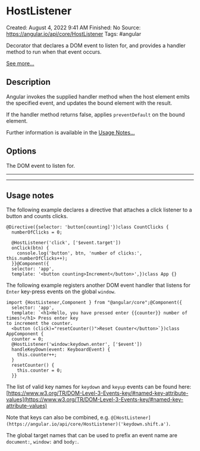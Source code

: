 # HostListener

Created: August 4, 2022 9:41 AM
Finished: No
Source: https://angular.io/api/core/HostListener
Tags: #angular

Decorator that declares a DOM event to listen for, and provides a handler method to run when that event occurs.

[See more...](https://angular.io/api/core/HostListener#description)

## Description

Angular invokes the supplied handler method when the host element emits the specified event, and updates the bound element with the result.

If the handler method returns false, applies `preventDefault` on the bound element.

Further information is available in the [Usage Notes...](https://angular.io/api/core/HostListener#usage-notes)

## Options

The DOM event to listen for.

---

---

## Usage notes

The following example declares a directive that attaches a click listener to a button and counts clicks.

```
@Directive({selector: 'button[counting]'})class CountClicks {
  numberOfClicks = 0;

  @HostListener('click', ['$event.target'])
  onClick(btn) {
    console.log('button', btn, 'number of clicks:', this.numberOfClicks++);
  }}@Component({
  selector: 'app',
  template: '<button counting>Increment</button>',})class App {}
```

The following example registers another DOM event handler that listens for `Enter` key-press events on the global `window`.

```
import {HostListener,Component } from "@angular/core";@Component({
  selector: 'app',
  template: `<h1>Hello, you have pressed enter {{counter}} number of times!</h1> Press enter key
to increment the counter.
  <button (click)="resetCounter()">Reset Counter</button>`})class AppComponent {
  counter = 0;
  @HostListener('window:keydown.enter', ['$event'])
  handleKeyDown(event: KeyboardEvent) {
    this.counter++;
  }
  resetCounter() {
    this.counter = 0;
  }}
```

The list of valid key names for `keydown` and `keyup` events can be found here: [https://www.w3.org/TR/DOM-Level-3-Events-key/#named-key-attribute-values](https://www.w3.org/TR/DOM-Level-3-Events-key/#named-key-attribute-values)

Note that keys can also be combined, e.g. `@[HostListener](https://angular.io/api/core/HostListener)('keydown.shift.a')`.

The global target names that can be used to prefix an event name are `document:`, `window:` and `body:`.
